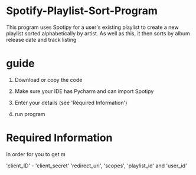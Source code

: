# Spotify-Playlist-Sort-Program
This program uses Spotipy for a user's existing playlist to create a new playlist sorted alphabetically by artist. As well as this, it then sorts by album release date and track listing


# guide

1. Download or copy the code

2. Make sure your IDE has Pycharm and can import Spotipy

3. Enter your details (see 'Required Information')

4. run program


# Required Information
In order for you to get m

'client_ID' - 
'client_secret'
'redirect_uri', 'scopes', 'playlist_id' and 'user_id' 
